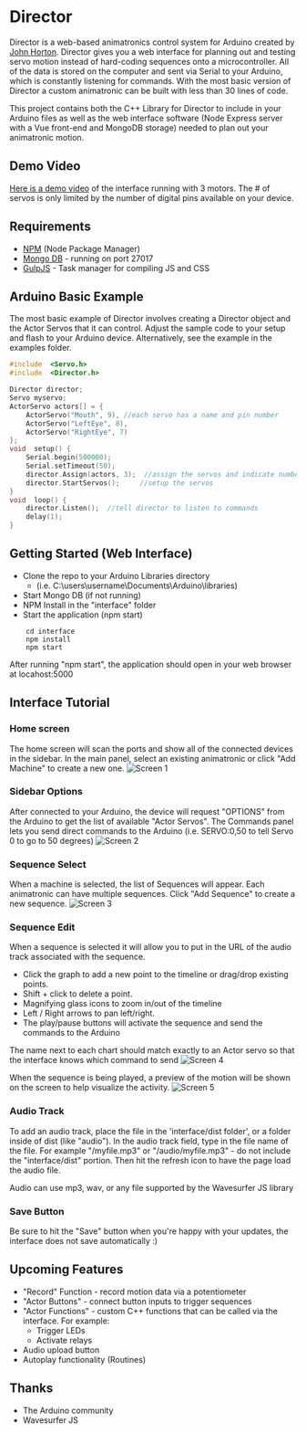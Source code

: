 
# Director
Director is a web-based animatronics control system for Arduino created by [John Horton](https://twitter.com/johnventions). Director gives you a web interface for planning out and testing servo motion instead of hard-coding sequences onto a microcontroller. All of the data is stored on the computer and sent via Serial to your Arduino, which is constantly listening for commands. With the most basic version of Director a custom animatronic can be built with less than 30 lines of code.

This project contains both the C++ Library for Director to include in your Arduino files as well as the web interface software (Node Express server with a Vue front-end and MongoDB storage) needed to plan out your animatronic motion.

## Demo Video
[Here is a demo video](https://www.youtube.com/watch?v=AfgRimX_5pM) of the interface running with 3 motors. The # of servos is only limited by the number of digital pins available on your device.

## Requirements

 - [NPM](https://www.npmjs.com/get-npm) (Node Package Manager)
 -  [Mongo DB](https://docs.mongodb.com/v3.2/administration/install-community/) - running on port 27017 
 - [GulpJS](https://gulpjs.com/docs/en/getting-started/quick-start) - Task manager for compiling JS and CSS

## Arduino Basic Example
The most basic example of Director involves creating a Director object and the Actor Servos that it can control. Adjust the sample code to your setup and flash to your Arduino device. Alternatively, see the example in the examples folder.

```c++
#include  <Servo.h>
#include  <Director.h>  

Director director;
Servo myservo;
ActorServo actors[] = {
	ActorServo("Mouth", 9), //each servo has a name and pin number
	ActorServo("LeftEye", 8),
	ActorServo("RightEye", 7)
};
void  setup() {
	Serial.begin(500000);
	Serial.setTimeout(50);
	director.Assign(actors, 3);  //assign the servos and indicate number of servos
	director.StartServos();		//setup the servos
}
void  loop() {
	director.Listen();	//tell director to listen to commands
	delay(1);
}
```

## Getting Started (Web Interface)

 - Clone the repo to your Arduino Libraries directory
	 - (i.e. C:\users\username\Documents\Arduino\libraries)
 - Start Mongo DB (if not running)
 - NPM Install in the "interface" folder
 - Start the application (npm start)
```
    cd interface
    npm install
    npm start
```
After running "npm start", the application should open in your web browser at locahost:5000


## Interface Tutorial
### Home screen
The home screen will scan the ports and show all of the connected devices in the sidebar. In the main panel, select an existing animatronic or click "Add Machine" to create a new one.
![Screen 1](https://i.imgur.com/gvd1Iq8.png)

### Sidebar Options
After connected to your Arduino, the device will request "OPTIONS" from the Arduino to get the list of available "Actor Servos". The Commands panel lets you send direct commands to the Arduino (i.e. SERVO:0,50 to tell Servo 0 to go to 50 degrees)
![Screen 2](https://i.imgur.com/wSlKqgo.png)

### Sequence Select
When a machine is selected, the list of Sequences will appear. Each animatronic can have multiple sequences. Click "Add Sequence" to create a new sequence.
![Screen 3](https://i.imgur.com/OFO9jX3.png)

### Sequence Edit
When a sequence is selected it will allow you to put in the URL of the audio track associated with the sequence. 

 - Click the graph to add a new point to the timeline or drag/drop existing points. 
 - Shift + click to delete a point.
 - Magnifying glass icons to zoom in/out of the timeline
 - Left / Right arrows to pan left/right.
 - The play/pause buttons will activate the sequence and send the commands to the Arduino
 
 The name next to each chart should match exactly to an Actor servo so that the interface knows which command to send
![Screen 4](https://i.imgur.com/4LbAqst.png)

When the sequence is being played, a preview of the motion will be shown on the screen to help visualize the activity.
![Screen 5](https://i.imgur.com/A8kBDiI.png)

### Audio Track
To add an audio track, place the file in the 'interface/dist folder', or a folder inside of dist (like "audio"). In the audio track field, type in the file name of the file. For example "/myfile.mp3" or "/audio/myfile.mp3" - do not include the "interface/dist" portion. Then hit the refresh icon to have the page load the audio file.

Audio can use mp3, wav, or any file supported by the Wavesurfer JS library

### Save Button
Be sure to hit the "Save" button when you're happy with your updates, the interface does not save automatically :)

## Upcoming Features
 - "Record" Function - record motion data via a potentiometer
 - "Actor Buttons" - connect button inputs to trigger sequences
 - "Actor Functions" - custom C++ functions that can be called via the interface. For example:
	 - Trigger LEDs
	 - Activate relays
 - Audio upload button
 - Autoplay functionality (Routines)

## Thanks
 - The Arduino community
 - Wavesurfer JS
